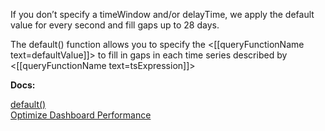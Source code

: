 If you don’t specify a timeWindow and/or delayTime, we apply the default value for every second and fill gaps up to 28 days.

The default() function allows you to specify the <[[queryFunctionName text=defaultValue]]> to fill in gaps in each time series described by <[[queryFunctionName text=tsExpression]]>

**Docs:**

[default()](https://docs.wavefront.com/ts_default.html)<br>
[Optimize Dashboard Performance](https://docs.wavefront.com/ui_dashboards.html#ensure-optimal-dashboard-performance)
